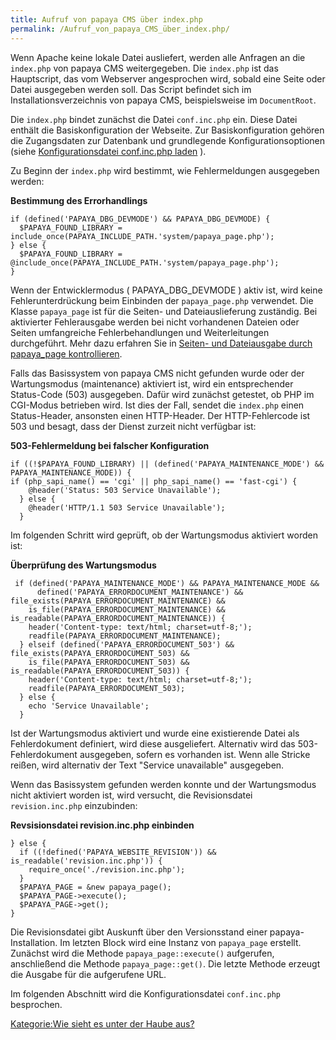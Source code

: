 ```yaml
---
title: Aufruf von papaya CMS über index.php
permalink: /Aufruf_von_papaya_CMS_über_index.php/
---
```


Wenn Apache keine lokale Datei ausliefert, werden alle Anfragen an die `index.php` von papaya CMS weitergegeben. Die `index.php` ist das Hauptscript, das vom Webserver angesprochen wird, sobald eine Seite oder Datei ausgegeben werden soll. Das Script befindet sich im Installationsverzeichnis von papaya CMS, beispielsweise im `DocumentRoot`.

Die `index.php` bindet zunächst die Datei `conf.inc.php` ein. Diese Datei enthält die Basiskonfiguration der Webseite. Zur Basiskonfiguration gehören die Zugangsdaten zur Datenbank und grundlegende Konfigurationsoptionen (siehe [Konfigurationsdatei conf.inc.php laden](/Konfigurationsdatei_conf.inc.php_laden ) ).

Zu Beginn der `index.php` wird bestimmt, wie Fehlermeldungen ausgegeben werden:

**Bestimmung des Errorhandlings**

~~~~ {.php}
if (defined('PAPAYA_DBG_DEVMODE') && PAPAYA_DBG_DEVMODE) {
  $PAPAYA_FOUND_LIBRARY = include_once(PAPAYA_INCLUDE_PATH.'system/papaya_page.php');
} else {
  $PAPAYA_FOUND_LIBRARY = @include_once(PAPAYA_INCLUDE_PATH.'system/papaya_page.php');
}
~~~~

Wenn der Entwicklermodus ( PAPAYA_DBG_DEVMODE ) aktiv ist, wird keine Fehlerunterdrückung beim Einbinden der `papaya_page.php` verwendet. Die Klasse `papaya_page` ist für die Seiten- und Dateiauslieferung zuständig. Bei aktivierter Fehlerausgabe werden bei nicht vorhandenen Dateien oder Seiten umfangreiche Fehlerbehandlungen und Weiterleitungen durchgeführt. Mehr dazu erfahren Sie in [Seiten- und Dateiausgabe durch papaya_page kontrollieren](/Seiten-_und_Dateiausgabe_durch_papaya_page_kontrollieren ).

Falls das Basissystem von papaya CMS nicht gefunden wurde oder der Wartungsmodus (maintenance) aktiviert ist, wird ein entsprechender Status-Code (503) ausgegeben. Dafür wird zunächst getestet, ob PHP im CGI-Modus betrieben wird. Ist dies der Fall, sendet die `index.php` einen Status-Header, ansonsten einen HTTP-Header. Der HTTP-Fehlercode ist 503 und besagt, dass der Dienst zurzeit nicht verfügbar ist:

**503-Fehlermeldung bei falscher Konfiguration**

~~~~ {.php}
if ((!$PAPAYA_FOUND_LIBRARY) || (defined('PAPAYA_MAINTENANCE_MODE') && PAPAYA_MAINTENANCE_MODE)) {
if (php_sapi_name() == 'cgi' || php_sapi_name() == 'fast-cgi') {
    @header('Status: 503 Service Unavailable');
  } else {
    @header('HTTP/1.1 503 Service Unavailable');
  }
~~~~

Im folgenden Schritt wird geprüft, ob der Wartungsmodus aktiviert worden ist:

**Überprüfung des Wartungsmodus**

~~~~ {.php}
 if (defined('PAPAYA_MAINTENANCE_MODE') && PAPAYA_MAINTENANCE_MODE &&
      defined('PAPAYA_ERRORDOCUMENT_MAINTENANCE') && file_exists(PAPAYA_ERRORDOCUMENT_MAINTENANCE) &&
    is_file(PAPAYA_ERRORDOCUMENT_MAINTENANCE) && is_readable(PAPAYA_ERRORDOCUMENT_MAINTENANCE)) {
    header('Content-type: text/html; charset=utf-8;');
    readfile(PAPAYA_ERRORDOCUMENT_MAINTENANCE);
  } elseif (defined('PAPAYA_ERRORDOCUMENT_503') && file_exists(PAPAYA_ERRORDOCUMENT_503) &&
    is_file(PAPAYA_ERRORDOCUMENT_503) && is_readable(PAPAYA_ERRORDOCUMENT_503)) {
    header('Content-type: text/html; charset=utf-8;');
    readfile(PAPAYA_ERRORDOCUMENT_503);
  } else {
    echo 'Service Unavailable';
  }
~~~~

Ist der Wartungsmodus aktiviert und wurde eine existierende Datei als Fehlerdokument definiert, wird diese ausgeliefert. Alternativ wird das 503-Fehlerdokument ausgegeben, sofern es vorhanden ist. Wenn alle Stricke reißen, wird alternativ der Text "Service unavailable" ausgegeben.

Wenn das Basissystem gefunden werden konnte und der Wartungsmodus nicht aktiviert worden ist, wird versucht, die Revisionsdatei `revision.inc.php` einzubinden:

**Revsisionsdatei revision.inc.php einbinden**

~~~~ {.php}
} else {
  if ((!defined('PAPAYA_WEBSITE_REVISION')) && is_readable('revision.inc.php')) {
    require_once('./revision.inc.php');
  }
  $PAPAYA_PAGE = &new papaya_page();
  $PAPAYA_PAGE->execute();
  $PAPAYA_PAGE->get();
}
~~~~

Die Revisionsdatei gibt Auskunft über den Versionsstand einer papaya-Installation. Im letzten Block wird eine Instanz von `papaya_page` erstellt. Zunächst wird die Methode `papaya_page::execute()` aufgerufen, anschließend die Methode `papaya_page::get()`. Die letzte Methode erzeugt die Ausgabe für die aufgerufene URL.

Im folgenden Abschnitt wird die Konfigurationsdatei `conf.inc.php` besprochen.

[Kategorie:Wie sieht es unter der Haube aus?](Kategorie:Wie_sieht_es_unter_der_Haube_aus? )